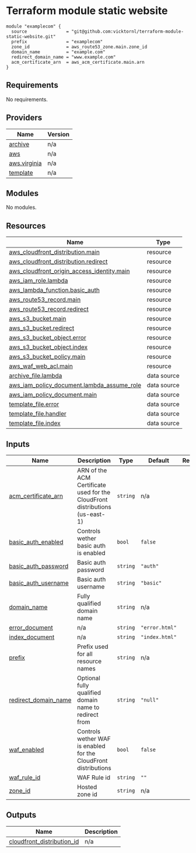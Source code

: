 # Terraform module static website

```
module "examplecom" {
  source               = "git@github.com:vicktornl/terraform-module-static-website.git"
  prefix               = "examplecom"
  zone_id              = aws_route53_zone.main.zone_id
  domain_name          = "example.com"
  redirect_domain_name = "www.example.com"
  acm_certificate_arn  = aws_acm_certificate.main.arn
}
```

<!-- BEGIN_TF_DOCS -->
## Requirements

No requirements.

## Providers

| Name | Version |
|------|---------|
| <a name="provider_archive"></a> [archive](#provider\_archive) | n/a |
| <a name="provider_aws"></a> [aws](#provider\_aws) | n/a |
| <a name="provider_aws.virginia"></a> [aws.virginia](#provider\_aws.virginia) | n/a |
| <a name="provider_template"></a> [template](#provider\_template) | n/a |

## Modules

No modules.

## Resources

| Name | Type |
|------|------|
| [aws_cloudfront_distribution.main](https://registry.terraform.io/providers/hashicorp/aws/latest/docs/resources/cloudfront_distribution) | resource |
| [aws_cloudfront_distribution.redirect](https://registry.terraform.io/providers/hashicorp/aws/latest/docs/resources/cloudfront_distribution) | resource |
| [aws_cloudfront_origin_access_identity.main](https://registry.terraform.io/providers/hashicorp/aws/latest/docs/resources/cloudfront_origin_access_identity) | resource |
| [aws_iam_role.lambda](https://registry.terraform.io/providers/hashicorp/aws/latest/docs/resources/iam_role) | resource |
| [aws_lambda_function.basic_auth](https://registry.terraform.io/providers/hashicorp/aws/latest/docs/resources/lambda_function) | resource |
| [aws_route53_record.main](https://registry.terraform.io/providers/hashicorp/aws/latest/docs/resources/route53_record) | resource |
| [aws_route53_record.redirect](https://registry.terraform.io/providers/hashicorp/aws/latest/docs/resources/route53_record) | resource |
| [aws_s3_bucket.main](https://registry.terraform.io/providers/hashicorp/aws/latest/docs/resources/s3_bucket) | resource |
| [aws_s3_bucket.redirect](https://registry.terraform.io/providers/hashicorp/aws/latest/docs/resources/s3_bucket) | resource |
| [aws_s3_bucket_object.error](https://registry.terraform.io/providers/hashicorp/aws/latest/docs/resources/s3_bucket_object) | resource |
| [aws_s3_bucket_object.index](https://registry.terraform.io/providers/hashicorp/aws/latest/docs/resources/s3_bucket_object) | resource |
| [aws_s3_bucket_policy.main](https://registry.terraform.io/providers/hashicorp/aws/latest/docs/resources/s3_bucket_policy) | resource |
| [aws_waf_web_acl.main](https://registry.terraform.io/providers/hashicorp/aws/latest/docs/resources/waf_web_acl) | resource |
| [archive_file.lambda](https://registry.terraform.io/providers/hashicorp/archive/latest/docs/data-sources/file) | data source |
| [aws_iam_policy_document.lambda_assume_role](https://registry.terraform.io/providers/hashicorp/aws/latest/docs/data-sources/iam_policy_document) | data source |
| [aws_iam_policy_document.main](https://registry.terraform.io/providers/hashicorp/aws/latest/docs/data-sources/iam_policy_document) | data source |
| [template_file.error](https://registry.terraform.io/providers/hashicorp/template/latest/docs/data-sources/file) | data source |
| [template_file.handler](https://registry.terraform.io/providers/hashicorp/template/latest/docs/data-sources/file) | data source |
| [template_file.index](https://registry.terraform.io/providers/hashicorp/template/latest/docs/data-sources/file) | data source |

## Inputs

| Name | Description | Type | Default | Required |
|------|-------------|------|---------|:--------:|
| <a name="input_acm_certificate_arn"></a> [acm\_certificate\_arn](#input\_acm\_certificate\_arn) | ARN of the ACM Certificate used for the CloudFront distributions (us-east-1) | `string` | n/a | yes |
| <a name="input_basic_auth_enabled"></a> [basic\_auth\_enabled](#input\_basic\_auth\_enabled) | Controls wether basic auth is enabled | `bool` | `false` | no |
| <a name="input_basic_auth_password"></a> [basic\_auth\_password](#input\_basic\_auth\_password) | Basic auth password | `string` | `"auth"` | no |
| <a name="input_basic_auth_username"></a> [basic\_auth\_username](#input\_basic\_auth\_username) | Basic auth username | `string` | `"basic"` | no |
| <a name="input_domain_name"></a> [domain\_name](#input\_domain\_name) | Fully qualified domain name | `string` | n/a | yes |
| <a name="input_error_document"></a> [error\_document](#input\_error\_document) | n/a | `string` | `"error.html"` | no |
| <a name="input_index_document"></a> [index\_document](#input\_index\_document) | n/a | `string` | `"index.html"` | no |
| <a name="input_prefix"></a> [prefix](#input\_prefix) | Prefix used for all resource names | `string` | n/a | yes |
| <a name="input_redirect_domain_name"></a> [redirect\_domain\_name](#input\_redirect\_domain\_name) | Optional fully qualified domain name to redirect from | `string` | `"null"` | no |
| <a name="input_waf_enabled"></a> [waf\_enabled](#input\_waf\_enabled) | Controls wether WAF is enabled for the CloudFront distributions | `bool` | `false` | no |
| <a name="input_waf_rule_id"></a> [waf\_rule\_id](#input\_waf\_rule\_id) | WAF Rule id | `string` | `""` | no |
| <a name="input_zone_id"></a> [zone\_id](#input\_zone\_id) | Hosted zone id | `string` | n/a | yes |

## Outputs

| Name | Description |
|------|-------------|
| <a name="output_cloudfront_distribution_id"></a> [cloudfront\_distribution\_id](#output\_cloudfront\_distribution\_id) | n/a |
<!-- END_TF_DOCS -->
